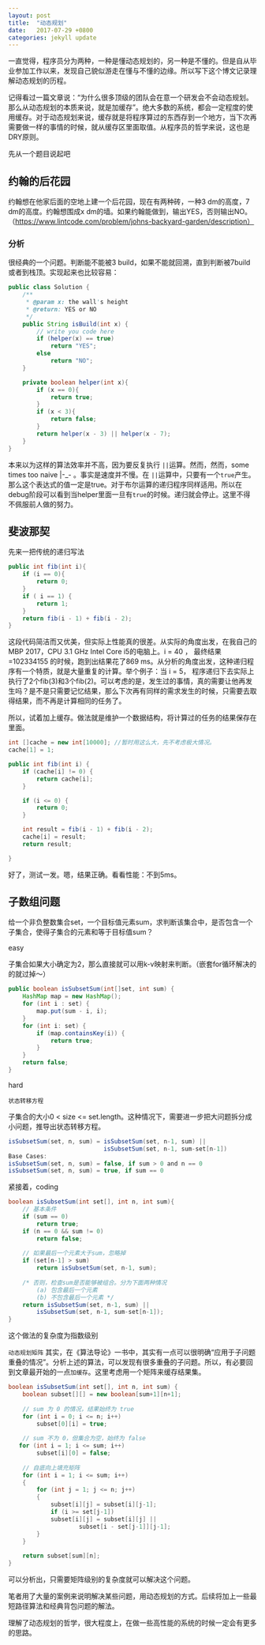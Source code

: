 ```yaml
---
layout: post
title:  "动态规划"
date:   2017-07-29 +0800
categories: jekyll update
---
```


一直觉得，程序员分为两种，一种是懂动态规划的，另一种是不懂的。但是自从毕业参加工作以来，发现自己貌似游走在懂与不懂的边缘。所以写下这个博文记录理解动态规划的历程。

记得看过一篇文章说：“为什么很多顶级的团队会在意一个研发会不会动态规划。那么从动态规划的本质来说，就是加缓存”。绝大多数的系统，都会一定程度的使用缓存。对于动态规划来说，缓存就是将程序算过的东西存到一个地方，当下次再需要做一样的事情的时候，就从缓存区里面取值。从程序员的哲学来说，这也是DRY原则。

先从一个题目说起吧

## 约翰的后花园

约翰想在他家后面的空地上建一个后花园，现在有两种砖，一种3 dm的高度，7 dm的高度。约翰想围成x dm的墙。如果约翰能做到，输出YES，否则输出NO。（https://www.lintcode.com/problem/johns-backyard-garden/description）

### 分析

很经典的一个问题。判断能不能被3 build，如果不能就回溯，直到判断被7build或者到栈顶。实现起来也比较容易：
```java
public class Solution {
    /**
     * @param x: the wall's height
     * @return: YES or NO
     */
    public String isBuild(int x) {
        // write you code here
        if (helper(x) == true)
            return "YES";
        else
            return "NO";
    }

    private boolean helper(int x){
        if (x == 0){
            return true;
        }
        if (x < 3){
            return false;
        }
        return helper(x - 3) || helper(x - 7);
    }
}
```
本来以为这样的算法效率并不高，因为要反复执行 `||`运算。然而，然而，some times too naive |-_- 。事实是速度并不慢。在 `||`运算中，只要有一个`true`产生。那么这个表达式的值一定是true。对于布尔运算的递归程序同样适用。所以在debug阶段可以看到当helper里面一旦有`true`的时候。递归就会停止。这里不得不佩服前人做的努力。

## 斐波那契
先来一把传统的递归写法
```java
public int fib(int i){
    if (i == 0){
        return 0;
    }
    if ( i == 1) {
        return 1;
    }
    return fib(i - 1) + fib(i - 2);
}
```
这段代码简洁而又优美，但实际上性能真的很差。从实际的角度出发，在我自己的 MBP 2017，CPU 3.1 GHz Intel Core i5的电脑上。i = 40 ， 最终结果=102334155 的时候，跑到出结果花了869 ms。从分析的角度出发，这种递归程序有一个特质，就是大量重复的计算。举个例子：当 i = 5， 程序递归下去实际上执行了2个fib(3)和3个fib(2)。可以考虑的是，发生过的事情，真的需要让他再发生吗？是不是只需要记忆结果，那么下次再有同样的需求发生的时候，只需要去取得结果，而不再是计算相同的任务了。

所以，试着加上缓存。做法就是维护一个数据结构，将计算过的任务的结果保存在里面。
```java
int []cache = new int[10000]; //暂时用这么大，先不考虑极大情况。
cache[1] = 1;

public int fib(int i) {
    if (cache[i] != 0) {
        return cache[i];
    }

    if (i <= 0) {
        return 0;
    }

    int result = fib(i - 1) + fib(i - 2);
    cache[i] = result;
    return result;

}
```
好了，测试一发。嗯，结果正确。看看性能：不到5ms。

## 子数组问题
给一个非负整数集合set，一个目标值元素sum，求判断该集合中，是否包含一个子集合，使得子集合的元素和等于目标值sum？

easy

子集合如果大小确定为2，那么直接就可以用k-v映射来判断。（嵌套for循环解决的的就过掉～）
```java
public boolean isSubsetSum(int[]set, int sum) {
    HashMap map = new HashMap();
    for (int i : set) {
        map.put(sum - i, i);
    }
    for (int i: set) {
        if (map.containsKey(i)) {
            return true;
        }
    }
    return false;
}
```

hard

`状态转移方程`

子集合的大小0 < size <= set.length。这种情况下，需要进一步把大问题拆分成小问题，推导出状态转移方程。
```java
isSubsetSum(set, n, sum) = isSubsetSum(set, n-1, sum) || 
                           isSubsetSum(set, n-1, sum-set[n-1])
Base Cases:
isSubsetSum(set, n, sum) = false, if sum > 0 and n == 0
isSubsetSum(set, n, sum) = true, if sum == 0 
```
紧接着，coding
```java
boolean isSubsetSum(int set[], int n, int sum){
    // 基本条件
    if (sum == 0)
        return true;
    if (n == 0 && sum != 0)
        return false;
        
    // 如果最后一个元素大于sum，忽略掉
    if (set[n-1] > sum)
        return isSubsetSum(set, n-1, sum);
        
    /* 否则，检查sum是否能够被组合。分为下面两种情况
        (a) 包含最后一个元素 
        (b) 不包含最后一个元素 */
    return isSubsetSum(set, n-1, sum) || 
        isSubsetSum(set, n-1, sum-set[n-1]);
}
```
这个做法的复杂度为指数级别

`动态规划矩阵`
其实，在《算法导论》一书中，其实有一点可以很明确“应用于子问题重叠的情况”。分析上述的算法，可以发现有很多重叠的子问题。所以，有必要回到文章最开始的一点`加缓存`。这里考虑用一个矩阵来缓存结果集。
```java
boolean isSubsetSum(int set[], int n, int sum) {
    boolean subset[][] = new boolean[sum+1][n+1];
    
    // sum 为 0 的情况，结果始终为 true 
    for (int i = 0; i <= n; i++)
        subset[0][i] = true;
    
    // sum 不为 0，但集合为空，始终为 false
   for (int i = 1; i <= sum; i++)
        subset[i][0] = false;
    
    // 自底向上填充矩阵
    for (int i = 1; i <= sum; i++)
    {
        for (int j = 1; j <= n; j++)
        {
            subset[i][j] = subset[i][j-1];
            if (i >= set[j-1])
            subset[i][j] = subset[i][j] || 
                    subset[i - set[j-1]][j-1];
        }
    }
    
    return subset[sum][n];
}
```
可以分析出，只需要矩阵级别的复杂度就可以解决这个问题。

笔者用了大量的案例来说明解决某些问题，用动态规划的方式。后续将加上一些最短路径算法和经典背包问题的解法。

理解了动态规划的哲学，很大程度上，在做一些高性能的系统的时候一定会有更多的思路。
